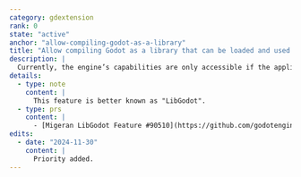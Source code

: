 ```yaml
---
category: gdextension
rank: 0
state: "active"
anchor: "allow-compiling-godot-as-a-library"
title: "Allow compiling Godot as a library that can be loaded and used by other applications"
description: |
  Currently, the engine’s capabilities are only accessible if the application itself is a Godot application. However, there are many situations where an application might want to use Godot as an intermediary.  One case would be an application that uses native OS API for it’s UI, but needs Godot to render a complex 3D scene. Our goal is to make Godot available as a library to expand the possible uses of the engine.
details:
  - type: note
    content: |
      This feature is better known as "LibGodot".
  - type: prs
    content: |
      - [Migeran LibGodot Feature #90510](https://github.com/godotengine/godot/pull/90510)
edits:
  - date: "2024-11-30"
    content: |
      Priority added.
---
```

